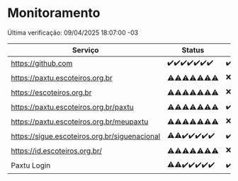 # Monitoramento

Última verificação: 09/04/2025 18:07:00 -03

|Serviço|Status|Últimas 24h|
|---|---|---|
|https://github.com|<span title="2025-04-02: OK=23">✔️</span><span title="2025-04-03: OK=23">✔️</span><span title="2025-04-04: OK=23">✔️</span><span title="2025-04-05: OK=23">✔️</span><span title="2025-04-06: OK=23">✔️</span><span title="2025-04-07: OK=23">✔️</span><span title="2025-04-08: OK=20">✔️</span>|<span title="08/04/2025 18:08:00 -03 : 200">✔️</span><span title="08/04/2025 19:08:00 -03 : 200">✔️</span><span title="08/04/2025 20:08:00 -03 : 200">✔️</span><span title="08/04/2025 21:43:00 -03 : 200">✔️</span><span title="08/04/2025 23:21:00 -03 : 200">✔️</span><span title="09/04/2025 00:26:00 -03 : 200">✔️</span><span title="09/04/2025 01:11:00 -03 : 200">✔️</span><span title="09/04/2025 02:09:00 -03 : 200">✔️</span><span title="09/04/2025 03:13:00 -03 : 200">✔️</span><span title="09/04/2025 04:09:00 -03 : 200">✔️</span><span title="09/04/2025 05:13:00 -03 : 200">✔️</span><span title="09/04/2025 06:10:00 -03 : 200">✔️</span><span title="09/04/2025 07:11:00 -03 : 200">✔️</span><span title="09/04/2025 08:08:00 -03 : 200">✔️</span><span title="09/04/2025 09:16:00 -03 : 200">✔️</span><span title="09/04/2025 10:21:00 -03 : 200">✔️</span><span title="09/04/2025 11:09:00 -03 : 200">✔️</span><span title="09/04/2025 12:11:00 -03 : 200">✔️</span><span title="09/04/2025 13:11:00 -03 : 200">✔️</span><span title="09/04/2025 14:08:00 -03 : 200">✔️</span><span title="09/04/2025 15:12:00 -03 : 200">✔️</span><span title="09/04/2025 16:07:00 -03 : 200">✔️</span><span title="09/04/2025 17:10:00 -03 : 200">✔️</span><span title="09/04/2025 18:07:00 -03 : 200">✔️</span>|
|https://paxtu.escoteiros.org.br|<span title="2025-04-02: OK=11, Falhas=12">⚠️</span><span title="2025-04-03: OK=10, Falhas=13">⚠️</span><span title="2025-04-04: OK=11, Falhas=12">⚠️</span><span title="2025-04-05: OK=12, Falhas=11">⚠️</span><span title="2025-04-06: OK=11, Falhas=12">⚠️</span><span title="2025-04-07: OK=13, Falhas=10">⚠️</span><span title="2025-04-08: OK=11, Falhas=9">⚠️</span>|<span title="08/04/2025 18:08:00 -03 : 403">❌</span><span title="08/04/2025 19:08:00 -03 : 200">✔️</span><span title="08/04/2025 20:08:00 -03 : 200">✔️</span><span title="08/04/2025 21:43:00 -03 : 200">✔️</span><span title="08/04/2025 23:21:00 -03 : 200">✔️</span><span title="09/04/2025 00:26:00 -03 : 200">✔️</span><span title="09/04/2025 01:11:00 -03 : 200">✔️</span><span title="09/04/2025 02:09:00 -03 : 200">✔️</span><span title="09/04/2025 03:13:00 -03 : 200">✔️</span><span title="09/04/2025 04:09:00 -03 : 403">❌</span><span title="09/04/2025 05:13:00 -03 : 200">✔️</span><span title="09/04/2025 06:10:00 -03 : 200">✔️</span><span title="09/04/2025 07:11:00 -03 : 200">✔️</span><span title="09/04/2025 08:08:00 -03 : 200">✔️</span><span title="09/04/2025 09:16:00 -03 : 200">✔️</span><span title="09/04/2025 10:21:00 -03 : 403">❌</span><span title="09/04/2025 11:09:00 -03 : 200">✔️</span><span title="09/04/2025 12:11:00 -03 : 403">❌</span><span title="09/04/2025 13:11:00 -03 : 403">❌</span><span title="09/04/2025 14:08:00 -03 : 200">✔️</span><span title="09/04/2025 15:12:00 -03 : 200">✔️</span><span title="09/04/2025 16:07:00 -03 : 403">❌</span><span title="09/04/2025 17:10:00 -03 : 200">✔️</span><span title="09/04/2025 18:07:00 -03 : 403">❌</span>|
|https://escoteiros.org.br|<span title="2025-04-02: OK=8, Falhas=15">⚠️</span><span title="2025-04-03: OK=5, Falhas=18">⚠️</span><span title="2025-04-04: OK=8, Falhas=15">⚠️</span><span title="2025-04-05: OK=1, Falhas=22">⚠️</span><span title="2025-04-06: OK=1, Falhas=22">⚠️</span><span title="2025-04-07: OK=1, Falhas=22">⚠️</span><span title="2025-04-08: OK=3, Falhas=17">⚠️</span>|<span title="08/04/2025 18:08:00 -03 : 403">❌</span><span title="08/04/2025 19:08:00 -03 : 403">❌</span><span title="08/04/2025 20:08:00 -03 : 200">✔️</span><span title="08/04/2025 21:43:00 -03 : 403">❌</span><span title="08/04/2025 23:21:00 -03 : 403">❌</span><span title="09/04/2025 00:26:00 -03 : 403">❌</span><span title="09/04/2025 01:11:00 -03 : 403">❌</span><span title="09/04/2025 02:09:00 -03 : 200">✔️</span><span title="09/04/2025 03:13:00 -03 : 403">❌</span><span title="09/04/2025 04:09:00 -03 : 403">❌</span><span title="09/04/2025 05:13:00 -03 : 403">❌</span><span title="09/04/2025 06:10:00 -03 : 200">✔️</span><span title="09/04/2025 07:11:00 -03 : 403">❌</span><span title="09/04/2025 08:08:00 -03 : 200">✔️</span><span title="09/04/2025 09:16:00 -03 : 200">✔️</span><span title="09/04/2025 10:21:00 -03 : 403">❌</span><span title="09/04/2025 11:09:00 -03 : 403">❌</span><span title="09/04/2025 12:11:00 -03 : 403">❌</span><span title="09/04/2025 13:11:00 -03 : 403">❌</span><span title="09/04/2025 14:08:00 -03 : 200">✔️</span><span title="09/04/2025 15:12:00 -03 : 403">❌</span><span title="09/04/2025 16:07:00 -03 : 403">❌</span><span title="09/04/2025 17:10:00 -03 : 403">❌</span><span title="09/04/2025 18:07:00 -03 : 403">❌</span>|
|https://paxtu.escoteiros.org.br/paxtu|<span title="2025-04-02: OK=3, Falhas=20">⚠️</span><span title="2025-04-03: OK=9, Falhas=14">⚠️</span><span title="2025-04-04: OK=5, Falhas=18">⚠️</span><span title="2025-04-05: OK=4, Falhas=19">⚠️</span><span title="2025-04-06: OK=3, Falhas=20">⚠️</span><span title="2025-04-07: OK=7, Falhas=16">⚠️</span><span title="2025-04-08: OK=4, Falhas=16">⚠️</span>|<span title="08/04/2025 18:08:00 -03 : 200">✔️</span><span title="08/04/2025 19:08:00 -03 : 403">❌</span><span title="08/04/2025 20:08:00 -03 : 200">✔️</span><span title="08/04/2025 21:43:00 -03 : 403">❌</span><span title="08/04/2025 23:21:00 -03 : 403">❌</span><span title="09/04/2025 00:26:00 -03 : 403">❌</span><span title="09/04/2025 01:11:00 -03 : 403">❌</span><span title="09/04/2025 02:09:00 -03 : 403">❌</span><span title="09/04/2025 03:13:00 -03 : 403">❌</span><span title="09/04/2025 04:09:00 -03 : 200">✔️</span><span title="09/04/2025 05:13:00 -03 : 200">✔️</span><span title="09/04/2025 06:10:00 -03 : 403">❌</span><span title="09/04/2025 07:11:00 -03 : 403">❌</span><span title="09/04/2025 08:08:00 -03 : 403">❌</span><span title="09/04/2025 09:16:00 -03 : 403">❌</span><span title="09/04/2025 10:21:00 -03 : 200">✔️</span><span title="09/04/2025 11:10:00 -03 : 200">✔️</span><span title="09/04/2025 12:11:00 -03 : 403">❌</span><span title="09/04/2025 13:11:00 -03 : 403">❌</span><span title="09/04/2025 14:08:00 -03 : 403">❌</span><span title="09/04/2025 15:12:00 -03 : 403">❌</span><span title="09/04/2025 16:07:00 -03 : 403">❌</span><span title="09/04/2025 17:10:00 -03 : 200">✔️</span><span title="09/04/2025 18:07:00 -03 : 403">❌</span>|
|https://paxtu.escoteiros.org.br/meupaxtu|<span title="2025-04-02: OK=5, Falhas=18">⚠️</span><span title="2025-04-03: OK=6, Falhas=17">⚠️</span><span title="2025-04-04: OK=4, Falhas=19">⚠️</span><span title="2025-04-05: OK=7, Falhas=16">⚠️</span><span title="2025-04-06: OK=4, Falhas=19">⚠️</span><span title="2025-04-07: OK=11, Falhas=12">⚠️</span><span title="2025-04-08: OK=9, Falhas=11">⚠️</span>|<span title="08/04/2025 18:08:00 -03 : 403">❌</span><span title="08/04/2025 19:08:00 -03 : 403">❌</span><span title="08/04/2025 20:08:00 -03 : 403">❌</span><span title="08/04/2025 21:43:00 -03 : 200">✔️</span><span title="08/04/2025 23:21:00 -03 : 403">❌</span><span title="09/04/2025 00:26:00 -03 : 403">❌</span><span title="09/04/2025 01:11:00 -03 : 403">❌</span><span title="09/04/2025 02:09:00 -03 : 403">❌</span><span title="09/04/2025 03:13:00 -03 : 200">✔️</span><span title="09/04/2025 04:09:00 -03 : 403">❌</span><span title="09/04/2025 05:13:00 -03 : 403">❌</span><span title="09/04/2025 06:10:00 -03 : 403">❌</span><span title="09/04/2025 07:11:00 -03 : 403">❌</span><span title="09/04/2025 08:08:00 -03 : 403">❌</span><span title="09/04/2025 09:16:00 -03 : 200">✔️</span><span title="09/04/2025 10:21:00 -03 : 200">✔️</span><span title="09/04/2025 11:10:00 -03 : 403">❌</span><span title="09/04/2025 12:11:00 -03 : 403">❌</span><span title="09/04/2025 13:11:00 -03 : 403">❌</span><span title="09/04/2025 14:08:00 -03 : 200">✔️</span><span title="09/04/2025 15:12:00 -03 : 403">❌</span><span title="09/04/2025 16:07:00 -03 : 403">❌</span><span title="09/04/2025 17:10:00 -03 : 200">✔️</span><span title="09/04/2025 18:07:00 -03 : 200">✔️</span>|
|https://sigue.escoteiros.org.br/siguenacional|<span title="2025-04-02: OK=22, Falhas=1">⚠️</span><span title="2025-04-03: OK=22, Falhas=1">⚠️</span><span title="2025-04-04: OK=23">✔️</span><span title="2025-04-05: OK=23">✔️</span><span title="2025-04-06: OK=23">✔️</span><span title="2025-04-07: OK=23">✔️</span><span title="2025-04-08: OK=20">✔️</span>|<span title="08/04/2025 18:08:00 -03 : 200">✔️</span><span title="08/04/2025 19:08:00 -03 : 200">✔️</span><span title="08/04/2025 20:08:00 -03 : 200">✔️</span><span title="08/04/2025 21:43:00 -03 : 200">✔️</span><span title="08/04/2025 23:21:00 -03 : 200">✔️</span><span title="09/04/2025 00:26:00 -03 : 200">✔️</span><span title="09/04/2025 01:11:00 -03 : 200">✔️</span><span title="09/04/2025 02:09:00 -03 : 200">✔️</span><span title="09/04/2025 03:13:00 -03 : 200">✔️</span><span title="09/04/2025 04:09:00 -03 : 200">✔️</span><span title="09/04/2025 05:13:00 -03 : 200">✔️</span><span title="09/04/2025 06:10:00 -03 : 200">✔️</span><span title="09/04/2025 07:11:00 -03 : 200">✔️</span><span title="09/04/2025 08:08:00 -03 : 200">✔️</span><span title="09/04/2025 09:16:00 -03 : 200">✔️</span><span title="09/04/2025 10:21:00 -03 : 200">✔️</span><span title="09/04/2025 11:10:00 -03 : 200">✔️</span><span title="09/04/2025 12:11:00 -03 : 200">✔️</span><span title="09/04/2025 13:11:00 -03 : 200">✔️</span><span title="09/04/2025 14:08:00 -03 : 200">✔️</span><span title="09/04/2025 15:12:00 -03 : 200">✔️</span><span title="09/04/2025 16:07:00 -03 : 200">✔️</span><span title="09/04/2025 17:10:00 -03 : 200">✔️</span><span title="09/04/2025 18:07:00 -03 : 200">✔️</span>|
|https://id.escoteiros.org.br/|<span title="2025-04-02: OK=11, Falhas=12">⚠️</span><span title="2025-04-03: OK=12, Falhas=11">⚠️</span><span title="2025-04-04: OK=10, Falhas=13">⚠️</span><span title="2025-04-05: OK=13, Falhas=10">⚠️</span><span title="2025-04-06: OK=11, Falhas=12">⚠️</span><span title="2025-04-07: OK=12, Falhas=11">⚠️</span><span title="2025-04-08: OK=15, Falhas=5">⚠️</span>|<span title="08/04/2025 18:08:00 -03 : 403">❌</span><span title="08/04/2025 19:08:00 -03 : 403">❌</span><span title="08/04/2025 20:08:00 -03 : 403">❌</span><span title="08/04/2025 21:43:00 -03 : 403">❌</span><span title="08/04/2025 23:21:00 -03 : 200">✔️</span><span title="09/04/2025 00:26:00 -03 : 403">❌</span><span title="09/04/2025 01:11:00 -03 : 403">❌</span><span title="09/04/2025 02:09:00 -03 : 200">✔️</span><span title="09/04/2025 03:13:00 -03 : 200">✔️</span><span title="09/04/2025 04:09:00 -03 : 403">❌</span><span title="09/04/2025 05:13:00 -03 : 403">❌</span><span title="09/04/2025 06:10:00 -03 : 403">❌</span><span title="09/04/2025 07:11:00 -03 : 403">❌</span><span title="09/04/2025 08:08:00 -03 : 403">❌</span><span title="09/04/2025 09:16:00 -03 : 200">✔️</span><span title="09/04/2025 10:21:00 -03 : 200">✔️</span><span title="09/04/2025 11:10:00 -03 : 200">✔️</span><span title="09/04/2025 12:11:00 -03 : 200">✔️</span><span title="09/04/2025 13:11:00 -03 : 403">❌</span><span title="09/04/2025 14:08:00 -03 : 403">❌</span><span title="09/04/2025 15:12:00 -03 : 200">✔️</span><span title="09/04/2025 16:07:00 -03 : 200">✔️</span><span title="09/04/2025 17:10:00 -03 : 403">❌</span><span title="09/04/2025 18:07:00 -03 : 200">✔️</span>|
|Paxtu Login|<span title="2025-04-02: OK=22, Falhas=1">⚠️</span><span title="2025-04-03: OK=22, Falhas=1">⚠️</span><span title="2025-04-04: OK=23">✔️</span><span title="2025-04-05: OK=23">✔️</span><span title="2025-04-06: OK=23">✔️</span><span title="2025-04-07: OK=23">✔️</span><span title="2025-04-08: OK=20">✔️</span>|<span title="08/04/2025 18:08:00 -03 : 200">✔️</span><span title="08/04/2025 19:08:00 -03 : 200">✔️</span><span title="08/04/2025 20:08:00 -03 : 200">✔️</span><span title="08/04/2025 21:43:00 -03 : 200">✔️</span><span title="08/04/2025 23:21:00 -03 : 200">✔️</span><span title="09/04/2025 00:26:00 -03 : 200">✔️</span><span title="09/04/2025 01:11:00 -03 : 200">✔️</span><span title="09/04/2025 02:09:00 -03 : 200">✔️</span><span title="09/04/2025 03:13:00 -03 : 200">✔️</span><span title="09/04/2025 04:09:00 -03 : 200">✔️</span><span title="09/04/2025 05:13:00 -03 : 200">✔️</span><span title="09/04/2025 06:10:00 -03 : 200">✔️</span><span title="09/04/2025 07:11:00 -03 : 200">✔️</span><span title="09/04/2025 08:08:00 -03 : 200">✔️</span><span title="09/04/2025 09:16:00 -03 : 200">✔️</span><span title="09/04/2025 10:21:00 -03 : 200">✔️</span><span title="09/04/2025 11:10:00 -03 : 200">✔️</span><span title="09/04/2025 12:11:00 -03 : 200">✔️</span><span title="09/04/2025 13:11:00 -03 : 200">✔️</span><span title="09/04/2025 14:08:00 -03 : 200">✔️</span><span title="09/04/2025 15:12:00 -03 : 200">✔️</span><span title="09/04/2025 16:07:00 -03 : 200">✔️</span><span title="09/04/2025 17:10:00 -03 : 200">✔️</span><span title="09/04/2025 18:07:00 -03 : 200">✔️</span>|
